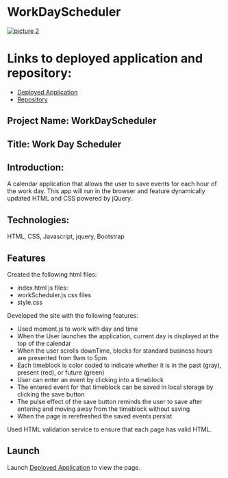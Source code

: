 # WorkDayScheduler
[![picture 2](assets/images/dp.JPG)](https://sskumar4.github.io/WorkDayScheduler/)

# Links to deployed application and repository:
* [Deployed Application](https://sskumar4.github.io/WorkDayScheduler/)
* [Repository](https://github.com/sskumar4/WorkDayScheduler)


## Project Name: WorkDayScheduler
## Title: Work Day Scheduler

## Introduction:
A calendar application that allows the user to save events for each hour of the work day. This app will run in the browser and feature dynamically updated HTML and CSS powered by jQuery.

## Technologies: 
HTML, CSS, Javascript, jquery, Bootstrap

## Features
Created the following 
html files: 
  * index.html
js files: 
  * workScheduler.js
css files
  * style.css

Developed the site with the following features:

  * Used moment.js to work with day and time
  * When the User launches the application, current day is displayed at the top of the calendar
  * When the user scrolls downTime, blocks for standard business hours are presented from 9am to 5pm 
  * Each timeblock is color coded to indicate whether it is in the past (gray), present (red), or future (green)
  * User can enter an event by clicking into a timeblock
  * The entered event for that timeblock can be saved in local storage by clicking the save button
  * The pulse effect of the save button reminds the user to save after entering and moving away from the timeblock without saving 
  * When the page is rerefreshed the saved events persist

Used HTML validation service to ensure that each page has valid HTML.

## Launch

Launch [Deployed Application](https://sskumar4.github.io/WorkDayScheduler/) to view the page. 



